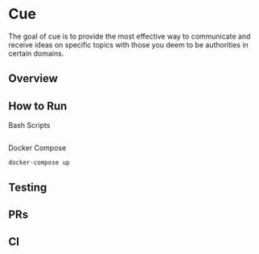 # Cue
The goal of cue is to provide the most effective way to communicate and receive ideas on specific topics with those you deem to be authorities in certain domains.

## Overview

## How to Run
Bash Scripts
```
```

Docker Compose
```
docker-compose up
```

## Testing

## PRs

## CI